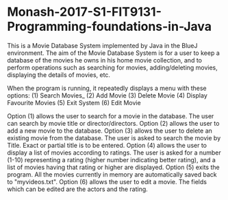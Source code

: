# Monash-2017-S1-FIT9131-Programming-foundations-in-Java
This is a Movie Database System implemented by Java in the BlueJ environment. The aim of the Movie Database System is for a user to keep a database of the movies he owns in his home movie collection, and to perform operations such as searching for movies, adding/deleting movies, displaying the details of movies, etc.

When the program is running, it repeatedly displays a menu with these options: 
(1) Search Movies_
(2) Add Movie 
(3) Delete Movie 
(4) Display Favourite Movies 
(5) Exit System 
(6) Edit Movie

Option (1) allows the user to search for a movie in the database. The user can search by movie title or director/directors.
Option (2) allows the user to add a new movie to the database. 
Option (3) allows the user to delete an existing movie from the database. The user is asked to search the movie by Title. Exact or partial title is to be entered. 
Option (4) allows the user to display a list of movies according to ratings. The user is asked for a number (1-10) representing a rating (higher number indicating better rating), and a list of movies having that rating or higher are displayed. 
Option (5) exits the program. All the movies currently in memory are automatically saved back to "myvideos.txt". 
Option (6) allows the user to edit a movie. The fields which can be edited are the actors and the rating.

